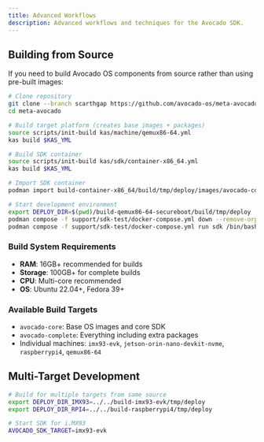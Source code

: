 ```yaml
---
title: Advanced Workflows
description: Advanced workflows and techniques for the Avocado SDK.
---
```


## Building from Source

If you need to build Avocado OS components from source rather than using pre-built images:

```bash
# Clone repository
git clone --branch scarthgap https://github.com/avocado-os/meta-avocado.git
cd meta-avocado

# Build target platform (creates base images + packages)
source scripts/init-build kas/machine/qemux86-64.yml
kas build $KAS_YML

# Build SDK container
source scripts/init-build kas/sdk/container-x86_64.yml
kas build $KAS_YML

# Import SDK container
podman import build-container-x86_64/build/tmp/deploy/images/avocado-container-x86_64/avocado-image-container-avocado-container-x86_64.rootfs.tar.bz2 avocadolinux/sdk:dev

# Start development environment
export DEPLOY_DIR=$(pwd)/build-qemux86-64-secureboot/build/tmp/deploy
podman compose -f support/sdk-test/docker-compose.yml down --remove-orphans
podman compose -f support/sdk-test/docker-compose.yml run sdk /bin/bash
```

### Build System Requirements

- **RAM**: 16GB+ recommended for builds
- **Storage**: 100GB+ for complete builds
- **CPU**: Multi-core recommended
- **OS**: Ubuntu 22.04+, Fedora 39+

### Available Build Targets

- `avocado-core`: Base OS images and core SDK
- `avocado-complete`: Everything including extra packages
- Individual machines: `imx93-evk`, `jetson-orin-nano-devkit-nvme`, `raspberrypi4`, `qemux86-64`

## Multi-Target Development

```bash
# Build for multiple targets from same source
export DEPLOY_DIR_IMX93=../../build-imx93-evk/tmp/deploy
export DEPLOY_DIR_RPI4=../../build-raspberrypi4/tmp/deploy

# Start SDK for i.MX93
AVOCADO_SDK_TARGET=imx93-evk
```
